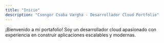 ```yaml
---
title: "Inicio"
description: "Csongor Csaba Vargha - Desarrollador Cloud Portfolio"
---
```


¡Bienvenido a mi portafolio! Soy un desarrollador cloud apasionado con experiencia en construir aplicaciones escalables y modernas.
